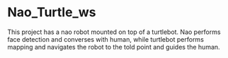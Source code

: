 # Nao_Turtle_ws
This project has a nao robot mounted on top of a turtlebot. Nao performs face detection and converses with human, while turtlebot performs mapping and navigates the robot to the told point and guides the human.
